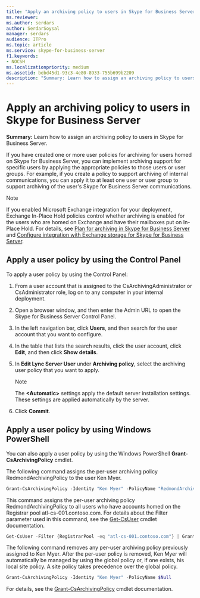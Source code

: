 ```yaml
---
title: "Apply an archiving policy to users in Skype for Business Server"
ms.reviewer: 
ms.author: serdars
author: SerdarSoysal
manager: serdars
audience: ITPro
ms.topic: article
ms.service: skype-for-business-server
f1.keywords:
- NOCSH
ms.localizationpriority: medium
ms.assetid: bebd45d1-93c3-4e80-8933-755b699b2209
description: "Summary: Learn how to assign an archiving policy to users in Skype for Business Server."
---
```


# Apply an archiving policy to users in Skype for Business Server

**Summary:** Learn how to assign an archiving policy to users in Skype for Business Server.
  
If you have created one or more user policies for archiving for users homed on Skype for Business Server, you can implement archiving support for specific users by applying the appropriate policies to those users or user groups. For example, if you create a policy to support archiving of internal communications, you can apply it to at least one user or user group to support archiving of the user's Skype for Business Server communications.
  
> [!NOTE]
> If you enabled Microsoft Exchange integration for your deployment, Exchange In-Place Hold policies control whether archiving is enabled for the users who are homed on Exchange and have their mailboxes put on In-Place Hold. For details, see [Plan for archiving in Skype for Business Server](../../plan-your-deployment/archiving/archiving.md) and [Configure integration with Exchange storage for Skype for Business Server](../../deploy/deploy-archiving/configure-integration-with-exchange-storage.md). 
  
## Apply a user policy by using the Control Panel

To apply a user policy by using the Control Panel:
  
1. From a user account that is assigned to the CsArchivingAdministrator or CsAdministrator role, log on to any computer in your internal deployment. 
    
2. Open a browser window, and then enter the Admin URL to open the Skype for Business Server Control Panel. 
    
3. In the left navigation bar, click **Users**, and then search for the user account that you want to configure. 
    
4. In the table that lists the search results, click the user account, click **Edit**, and then click **Show details**.
    
5. In **Edit Lync Server User** under **Archiving policy**, select the archiving user policy that you want to apply.
    
    > [!NOTE]
    > The **\<Automatic\>** settings apply the default server installation settings. These settings are applied automatically by the server.
  
6. Click **Commit**.
    
## Apply a user policy by using Windows PowerShell

You can also apply a user policy by using the Windows PowerShell **Grant-CsArchivingPolicy** cmdlet.
  
The following command assigns the per-user archiving policy RedmondArchivingPolicy to the user Ken Myer.
  
```PowerShell
Grant-CsArchivingPolicy -Identity "Ken Myer" -PolicyName "RedmondArchivingPolicy"
```

This command assigns the per-user archiving policy RedmondArchivingPolicy to all users who have accounts homed on the Registrar pool atl-cs-001.contoso.com. For details about the Filter parameter used in this command, see the [Get-CsUser](/powershell/module/skype/get-csuser?view=skype-ps) cmdlet documentation.
  
```PowerShell
Get-CsUser -Filter {RegistrarPool -eq "atl-cs-001.contoso.com"} | Grant-CsArchivingPolicy -PolicyName "RedmondArchivingPolicy"
```

The following command removes any per-user archiving policy previously assigned to Ken Myer. After the per-user policy is removed, Ken Myer will automatically be managed by using the global policy or, if one exists, his local site policy. A site policy takes precedence over the global policy.
  
```PowerShell
Grant-CsArchivingPolicy -Identity "Ken Myer" -PolicyName $Null
```

For details, see the [Grant-CsArchivingPolicy](/powershell/module/skype/grant-csarchivingpolicy?view=skype-ps) cmdlet documentation.
